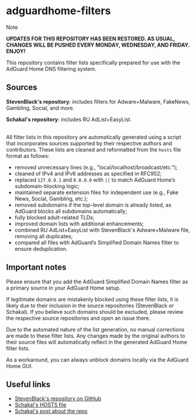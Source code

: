 # adguardhome-filters

> [!NOTE]
> **UPDATES FOR THIS REPOSITORY HAS BEEN RESTORED. AS USUAL, CHANGES WILL BE PUSHED EVERY MONDAY, WEDNESDAY, AND FRIDAY. ENJOY!**

This repository contains filter lists specifically prepared for use with the AdGuard Home DNS filtering system.

## Sources

**StevenBlack's repository**: includes filters for Adware+Malware, FakeNews, Gambling, Social, and more.

**Schakal's repository**: includes RU AdList+EasyList.<br><br>

All filter lists in this repository are automatically generated using a script that incorporates sources supported by their respective authors and contributors. These lists are cleaned and reformatted from the `hosts` file format as follows:
   *  removed unnecessary lines (e.g., "local/localhost/broadcast/etc.");
   *  cleaned of IPv4 and IPv6 addresses as specified in RFC952;
   *  replaced `127.0.0.1` and `0.0.0.0` with `||` to match AdGuard Home’s subdomain-blocking logic;
   *  maintained separate extension files for independent use (e.g., Fake News, Social, Gambling, etc.);
   *  removed subdomains if the top-level domain is already listed, as AdGuard blocks all subdomains automatically;
   *  fully blocked adult-related TLDs;
   *  improved domain lists with additional enhancements;
   *  combined RU AdList+EasyList with StevenBlack's Adware+Malware file, removing all duplicates;
   *  compared all files with AdGuard’s Simplified Domain Names filter to ensure deduplication.

## Important notes

Please ensure that you add the AdGuard Simplified Domain Names filter as a primary source in your AdGuard Home setup.

If legitimate domains are mistakenly blocked using these filter lists, it is likely due to their inclusion in the source repositories (StevenBlack or Schakal). If you believe such domains should be excluded, please review the respective source repositories and open an issue there.

Due to the automated nature of the list generation, no manual corrections are made to these filter lists. Any changes made by the original authors to their source files will automatically reflect in the generated AdGuard Home filter lists.

As a workaround, you can always unblock domains locally via the AdGuard Home GUI.


## Useful links

* [StevenBlack's repository on GitHub](https://github.com/StevenBlack "StevenBlack's repository on GitHub")
* [Schakal's HOSTS file](https://schakal.ru/hosts/alive_hosts.txt "Schakal's HOSTS file")
* [Schakal's post about the repo](https://4pda.to/forum/index.php?showtopic=275091&st=7980#entry89665467)
